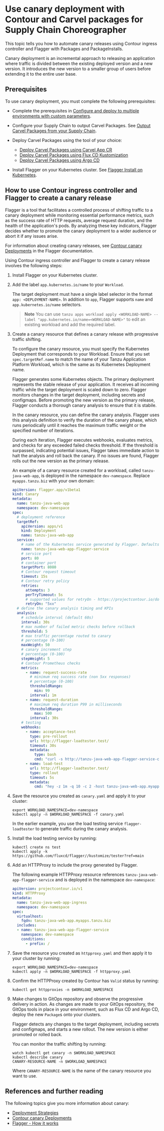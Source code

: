 # Use canary deployment with Contour and Carvel packages for Supply Chain Choreographer

This topic tells you how to automate canary releases using Contour ingress controller and Flagger
with Packages and PackageInstalls.

Canary deployment is an incremental approach to releasing an application where traffic is divided
between the existing deployed version and a new version. It introduces the new version to a smaller
group of users before extending it to the entire user base.

## <a id="prereqs"></a> Prerequisites

To use canary deployment, you must complete the following prerequisites:

- Complete the prerequisites in
  [Configure and deploy to multiple environments with custom parameters](config-deploy-multi-env.hbs.md).
- Configure your Supply Chain to output Carvel Packages.
  See [Output Carvel Packages from your Supply Chain](carvel-package-supply-chain.hbs.md).
- Deploy Carvel Packages using the tool of your choice:

  - [Deploy Carvel Packages using Carvel App CR](delivery-with-carvel-app.hbs.md)
  - [Deploy Carvel Packages using Flux CD Kustomization](delivery-with-flux.hbs.md)
  - [Deploy Carvel Packages using Argo CD](delivery-with-argo.hbs.md)

- Install Flagger on your Kubernetes cluster.
  See [Flagger Install on Kubernetes](https://docs.flagger.app/install/flagger-install-on-kubernetes).

## <a id="instructions"></a> How to use Contour ingress controller and Flagger to create a canary release

Flagger is a tool that facilitates a controlled process of shifting traffic to a canary deployment
while monitoring essential performance metrics, such as the success rate of HTTP requests, average
request duration, and the health of the application's pods. By analyzing these key indicators,
Flagger decides whether to promote the canary deployment to a wider audience or abort it if any
issues arise.

For information about creating canary releases, see
[Contour canary Deployments](https://docs.flagger.app/tutorials/contour-progressive-delivery)
in the Flagger documentation.

Using Contour ingress controller and Flagger to create a canary release involves the following steps:

1. Install Flagger on your Kubernetes cluster.

1. Add the label `app.kubernetes.io/name` to your `Workload`.

   The target deployment must have a single label selector in the format `app: <DEPLOYMENT-NAME>`.
   In addition to `app`, Flagger supports `name` and `app.kubernetes.io/name` selectors.

   > **Note** You can use
   > `tanzu apps workload apply <WORKLOAD-NAME> --label "app.kubernetes.io/name=<WORKLOAD-NAME>"` to
   > edit an existing workload and add the required label.

1. Create a canary resource that defines a canary release with progressive traffic shifting.

   To configure the canary resource, you must specify the Kubernetes Deployment that corresponds
   to your Workload. Ensure that you set `spec.targetRef.name` to match the name of your Tanzu
   Application Platform Workload, which is the same as its Kubernetes Deployment name.

   Flagger generates some Kubernetes objects. The primary deployment represents the stable release
   of your application. It receives all incoming traffic while the target deployment is scaled down
   to zero. Flagger monitors changes in the target deployment, including secrets and configmaps.
   Before promoting the new version as the primary release, Flagger conducts a thorough canary
   analysis to ensure that it is stabile.

   In the canary resource, you can define the canary analysis. Flagger uses this analysis definition
   to verify the duration of the canary phase, which runs periodically until it reaches the maximum
   traffic weight or the specified number of iterations.

   During each iteration, Flagger executes webhooks, evaluates metrics, and checks for any exceeded
   failed checks threshold. If the threshold is surpassed, indicating potential issues, Flagger
   takes immediate action to halt the analysis and roll back the canary. If no issues are found,
   Flagger rolls out the new version as the primary release.

   An example of a canary resource created for a workload, called `tanzu-java-web-app`, is deployed
   in the namespace `dev-namespace`. Replace `myapps.tanzu.biz` with your own domain:

    ```yaml
    apiVersion: flagger.app/v1beta1
    kind: Canary
    metadata:
      name: tanzu-java-web-app
      namespace: dev-namespace
    spec:
      # deployment reference
      targetRef:
        apiVersion: apps/v1
        kind: Deployment
        name: tanzu-java-web-app
      service:
        # name of the Kubernetes service generated by Flagger. Defaults to spec.targetRef.name
        name: tanzu-java-web-app-flagger-service
        # service port
        port: 80
        # container port
        targetPort: 8080
        # Contour request timeout
        timeout: 15s
        # Contour retry policy
        retries:
          attempts: 3
          perTryTimeout: 5s
          # supported values for retryOn - https://projectcontour.io/docs/main/config/api/#projectcontour.io/v1.RetryOn
          retryOn: "5xx"
      # define the canary analysis timing and KPIs
      analysis:
        # schedule interval (default 60s)
        interval: 30s
        # max number of failed metric checks before rollback
        threshold: 5
        # max traffic percentage routed to canary
        # percentage (0-100)
        maxWeight: 50
        # canary increment step
        # percentage (0-100)
        stepWeight: 5
        # Contour Prometheus checks
        metrics:
          - name: request-success-rate
            # minimum req success rate (non 5xx responses)
            # percentage (0-100)
            thresholdRange:
              min: 99
            interval: 1m
          - name: request-duration
            # maximum req duration P99 in milliseconds
            thresholdRange:
              max: 500
            interval: 30s
        # testing
        webhooks:
          - name: acceptance-test
            type: pre-rollout
            url: http://flagger-loadtester.test/
            timeout: 30s
            metadata:
              type: bash
              cmd: "curl -s http://tanzu-java-web-app-flagger-service-canary.dev-namespace | grep Greetings"
          - name: load-test
            url: http://flagger-loadtester.test/
            type: rollout
            timeout: 5s
            metadata:
              cmd: "hey -z 1m -q 10 -c 2 -host tanzu-java-web-app.myapps.tanzu.biz http://envoy.tanzu-system-ingress"
    ```

1. Save the resource you created as `canary.yaml` and apply it to your cluster:

   ```console
   export WORKLOAD_NAMESPACE=dev-namespace
   kubectl apply -n $WORKLOAD_NAMESPACE -f canary.yaml
   ```

   In the earlier example, you use the load testing service `flagger-loadtester` to generate
   traffic during the canary analysis.

1. Install the load testing service by running:

   ```console
   kubectl create ns test
   kubectl apply -k https://github.com/fluxcd/flagger//kustomize/tester?ref=main
   ```

1. Add an HTTPProxy to include the proxy generated by Flagger.

   The following example HTTPProxy resource references `tanzu-java-web-app-flagger-service` and is
   deployed in the namespace `dev-namespace`:

    ```yaml
    apiVersion: projectcontour.io/v1
    kind: HTTPProxy
    metadata:
      name: tanzu-java-web-app-ingress
      namespace: dev-namespace
    spec:
      virtualhost:
        fqdn: tanzu-java-web-app.myapps.tanzu.biz
      includes:
      - name: tanzu-java-web-app-flagger-service
        namespace: dev-namespace
        conditions:
          - prefix: /
    ```

1. Save the resource you created as `httpproxy.yaml` and then apply it to your cluster by running:

   ```console
   export WORKLOAD_NAMESPACE=dev-namespace
   kubectl apply -n $WORKLOAD_NAMESPACE -f httpproxy.yaml
   ```

1. Confirm the HTTPProxy created by Contour has `Valid` status by running:

   ```console
   kubectl get httpproxies -n $WORKLOAD_NAMESPACE
   ```

1. Make changes to GitOps repository and observe the progressive delivery in action. As changes are
   made to your GitOps repository, the GitOps tools in place in your environment, such as Flux CD
   and Argo CD, deploy the new `Package`s onto your clusters.

   Flagger detects any changes to the target deployment, including secrets and configmaps, and
   starts a new rollout. The new version is either promoted or rolled back.

   You can monitor the traffic shifting by running:

   ```console
   watch kubectl get canary -n $WORKLOAD_NAMESPACE
   kubectl describe canary
   CANARY-RESOURCE-NAME -n $WORKLOAD_NAMESPACE
   ```

   Where `CANARY-RESOURCE-NAME` is the name of the canary resource you want to use.

## <a id="canary-references"></a> References and further reading

The following topics give you more information about canary:

- [Deployment Strategies](https://docs.flagger.app/usage/deployment-strategies)
- [Contour canary Deployments](https://docs.flagger.app/tutorials/contour-progressive-delivery)
- [Flagger - How it works](https://docs.flagger.app/usage/how-it-works)
